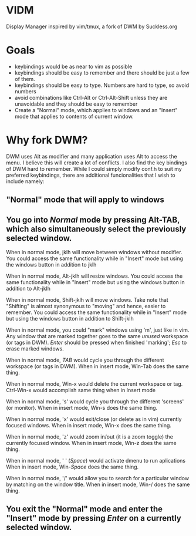 # VIDM
Display Manager inspired by vim/tmux, a fork of DWM by Suckless.org

# Goals
- keybindings would be as near to vim as possible
- keybindings should be easy to remember and there should be just a few of them.
- keybindings should be easy to type. Numbers are hard to type, so avoid numbers
- avoid combinations like Ctrl-Alt or Ctrl-Alt-Shift unless they are unavoidable and they should be easy to remember
- Create a "Normal" mode, which applies to windows and an "Insert" mode that applies to contents of current window.

# Why fork DWM?
DWM uses Alt as modifier and many application uses Alt to access the menu. I believe this will create a lot of conflicts.
I also find the key bindings of DWM hard to remember. While I could simply modify conf.h to suit my preferred keybindings,
there are additional funcionalities that I wish to include namely:

## "Normal" mode that will apply to windows
## You go into *Normal* mode by pressing Alt-TAB, which also simultaneously select the previously selected window. ##

When in normal mode, jklh will move between windows without modifier. You could access the same functionality while
in "Insert" mode but using the windows button in addition to jklh

When in normal mode, Alt-jklh will resize windows. You could access the same functionality while
in "Insert" mode but using the windows button in addition to Alt-jklh

When in normal mode, Shift-jklh will move windows. Take note that "Shifting" is almost synonymous to "moving" and hence,
easier to remember. You could access the same functionality while
in "Insert" mode but using the windows button in addition to Shift-jklh

When in normal mode, you could "mark" windows using 'm', just like in vim. Any window that are marked together goes to the same
*unused* workspace (or tags in DWM). *Enter* should be pressed when finished 'marking'; *Esc* to erase marked windows.
  
When in normal mode, *TAB* would cycle you through the different workspace (or tags in DWM). When in insert mode, Win-Tab does
the same thing.
  
When in normal mode, Win-x would delete the current workspace or tag. Ctrl-Win-x would accomplish same thing when in Insert mode
  
When in normal mode, 's' would cycle you through the different 'screens' (or monitor). When in insert mode, Win-s does
the same thing.
  
When in normal mode, 'x' would exit/close (or delete as in vim) currently focused windows. When in insert mode, Win-x does
the same thing.

When in normal mode, 'z' would zoom in/out (it is a zoom toggle) the currently focused window. When in insert mode, Win-z does
the same thing. 

When in normal mode, ' ' (*Space*) would activate dmenu to run aplications When in insert mode, Win-*Space* does
the same thing. 

When in normal mode, '/' would allow you to search for a particular window by matching on the window title. When in insert mode, Win-/ does
the same thing. 
  
## You exit the "Normal" mode and enter the "Insert" mode by pressing *Enter* on a currently selected window. ##


